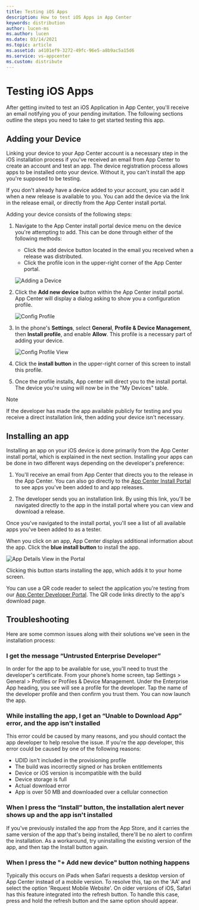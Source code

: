 ```yaml
---
title: Testing iOS Apps
description: How to test iOS Apps in App Center
keywords: distribution
author: lucen-ms
ms.author: lucen
ms.date: 03/14/2021
ms.topic: article
ms.assetid: a4101ef9-3272-49fc-96e5-a8b9ac5a15d6
ms.service: vs-appcenter
ms.custom: distribute
---
```


# Testing iOS Apps
After getting invited to test an iOS Application in App Center, you'll receive an email notifying you of your pending invitation. The following sections outline the steps you need to take to get started testing this app.

## Adding your Device
Linking your device to your App Center account is a necessary step in the iOS installation process if you've received an email from App Center to create an account and test an app. The device registration process allows apps to be installed onto your device. Without it, you can't install the app you're supposed to be testing.

If you don't already have a device added to your account, you can add it when a new release is available to you. You can add the device via the link in the release email, or directly from the App Center install portal.

Adding your device consists of the following steps:
1. Navigate to the App Center install portal device menu on the device you're attempting to add. This can be done through either of the following methods:

    * Click the add device button located in the email you received when a release was distributed.
    * Click the profile icon in the upper-right corner of the App Center portal.

    ![Adding a Device](images/I-add-device.png)

2. Click the **Add new device** button within the App Center install portal. App Center will display a dialog asking to show you a configuration profile.

    ![Config Profile](images/i-profile.png)

3. In the phone's **Settings**, select **General**, **Profile & Device Management**, then **Install profile**, and enable **Allow**. This profile is a necessary part of adding your device.

    ![Config Profile View](images/i-configview.png)

4. Click the **install button** in the upper-right corner of this screen to install this profile.
5. Once the profile installs, App center will direct you to the install portal. The device you're using will now be in the "My Devices" table.

> [!NOTE]
> If the developer has made the app available publicly for testing and you receive a direct installation link, then adding your device isn't necessary.

## Installing an app
Installing an app on your iOS device is done primarily from the App Center install portal, which is explained in the next section. Installing your apps can be done in two different ways depending on the developer's preference:

1. You'll receive an email from App Center that directs you to the release in the App Center. You can also go directly to the [App Center Install Portal](https://install.appcenter.ms) to see apps you've been added to and app releases.

2. The developer sends you an installation link. By using this link, you'll be navigated directly to the app in the install portal where you can view and download a release.

Once you've navigated to the install portal, you'll see a list of all available apps you've been added to as a tester.

When you click on an app, App Center displays additional information about the app. Click the **blue install button** to install the app.

![App Details View in the Portal](images/i-app-detail.png)

Clicking this button starts installing the app, which adds it to your home screen.

You can use a QR code reader to select the application you're testing from our [App Center Developer Portal](https://appcenter.ms/apps). The QR code links directly to the app's download page.

## Troubleshooting
Here are some common issues along with their solutions we've seen in the installation process:

### I get the message “Untrusted Enterprise Developer”
In order for the app to be available for use, you'll need to trust the developer's certificate. From your phone’s home screen, tap Settings > General > Profiles or Profiles & Device Management. Under the Enterprise App heading, you see will see a profile for the developer. Tap the name of the developer profile and then confirm you trust them. You can now launch the app.

### While installing the app, I get an “Unable to Download App” error, and the app isn't installed
This error could be caused by many reasons, and you should contact the app developer to help resolve the issue. If you're the app developer, this error could be caused by one of the following reasons:

* UDID isn't included in the provisioning profile
* The build was incorrectly signed or has broken entitlements
* Device or iOS version is incompatible with the build
* Device storage is full
* Actual download error
* App is over 50 MB and downloaded over a cellular connection

### When I press the “Install” button, the installation alert never shows up and the app isn't installed
If you've previously installed the app from the App Store, and it carries the same version of the app that's being installed, there'll be no alert to confirm the installation. As a workaround, try uninstalling the existing version of the app, and then tap the Install button again.

### When I press the "+ Add new device" button nothing happens
Typically this occurs on iPads when Safari requests a desktop version of App Center instead of a mobile version. To resolve this, tap on the 'AA' and select the option 'Request Mobile Website'. On older versions of iOS, Safari has this feature integrated into the refresh button. To handle this case, press and hold the refresh button and the same option should appear.
